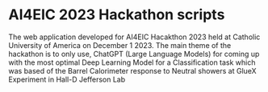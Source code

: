 # AI4EIC 2023 Hackathon scripts

  The web application developed for AI4EIC Hacakthon 2023 held at Catholic University of America on December 1 2023. The main theme of the hackathon is to only use, ChatGPT (Large Language Models) for coming up with the most optimal Deep Learning Model for a Classification task which was based of the Barrel Calorimeter response to Neutral showers at GlueX Experiment in Hall-D Jefferson Lab 
